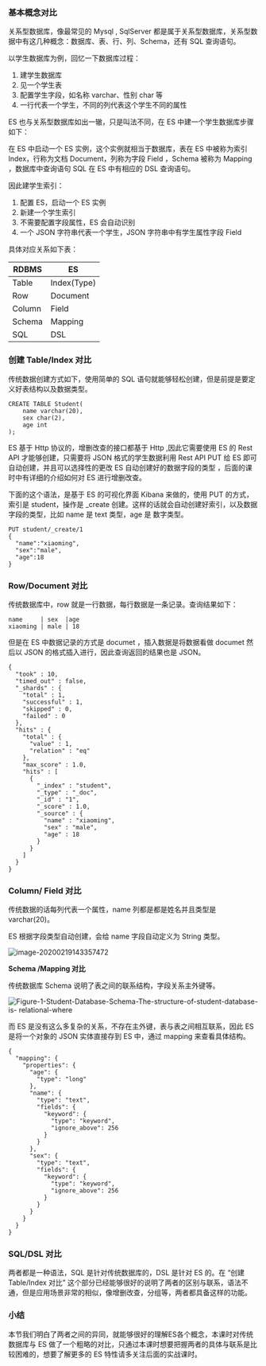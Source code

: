 ### 基本概念对比

关系型数据库，像最常见的 Mysql , SqlServer 都是属于关系型数据库，关系型数据中有这几种概念：数据库、表、行、列、Schema，还有 SQL
查询语句。

以学生数据库为例，回忆一下数据库过程：

  1. 建学生数据库
  2. 见一个学生表
  3. 配置学生字段，如名称 varchar、性别 char 等
  4. 一行代表一个学生，不同的列代表这个学生不同的属性

ES 也与关系型数据库如出一辙，只是叫法不同，在 ES 中建一个学生数据库步骤如下：

在 ES 中启动一个 ES 实例，这个实例就相当于数据库，表在 ES 中被称为索引 Index，行称为文档 Document，列称为字段 Field
，Schema 被称为 Mapping ，数据库中查询语句 SQL 在 ES 中有相应的 DSL 查询语句。

因此建学生索引：

  1. 配置 ES，启动一个 ES 实例
  2. 新建一个学生索引
  3. 不需要配置字段属性，ES 会自动识别
  4. 一个 JSON 字符串代表一个学生，JSON 字符串中有学生属性字段 Field

具体对应关系如下表：

RDBMS | ES  
---|---  
Table | Index(Type)  
Row | Document  
Column | Field  
Schema | Mapping  
SQL | DSL  
  
### 创建 Table/Index 对比

传统数据创建方式如下，使用简单的 SQL 语句就能够轻松创建，但是前提是要定义好表结构以及数据类型。

    
    
    CREATE TABLE Student(
        name varchar(20),
        sex char(2),
        age int
    );
    

ES 基于 Http 协议的，增删改查的接口都基于 Http ,因此它需要使用 ES 的 Rest API 才能够创建，只需要将 JSON
格式的学生数据利用 Rest API PUT 给 ES 即可自动创建，并且可以选择性的更改 ES 自动创建好的数据字段的类型
，后面的课时中有详细的介绍如何对 ES 进行增删改查。

下面的这个语法，是基于 ES 的可视化界面 Kibana 来做的，使用 PUT 的方式，索引是 student，操作是 _create
创建。这样的话就会自动创建好索引，以及数据字段的类型，比如 name 是 text 类型，age 是 数字类型。

    
    
    PUT student/_create/1
    {
      "name":"xiaoming",
      "sex":"male",
      "age":18
    }
    

### Row/Document 对比

传统数据库中，row 就是一行数据，每行数据是一条记录。查询结果如下：

    
    
    name     | sex  |age 
    xiaoming | male | 18
    

但是在 ES 中数据记录的方式是 documet ，插入数据是将数据看做 documet 然后以 JSON 的格式插入进行，因此查询返回的结果也是
JSON。

    
    
    {
      "took" : 10,
      "timed_out" : false,
      "_shards" : {
        "total" : 1,
        "successful" : 1,
        "skipped" : 0,
        "failed" : 0
      },
      "hits" : {
        "total" : {
          "value" : 1,
          "relation" : "eq"
        },
        "max_score" : 1.0,
        "hits" : [
          {
            "_index" : "student",
            "_type" : "_doc",
            "_id" : "1",
            "_score" : 1.0,
            "_source" : {
              "name" : "xiaoming",
              "sex" : "male",
              "age" : 18
            }
          }
        ]
      }
    }
    

### Column/ Field 对比

传统数据的话每列代表一个属性，name 列都是都是姓名并且类型是 varchar(20)。

ES 根据字段类型自动创建，会给 name 字段自动定义为 String 类型。

![image-20200219143357472](https://images.gitbook.cn/2020-04-02-025912.png)

**Schema /Mapping 对比**

传统数据库 Schema 说明了表之间的联系结构，字段关系主外键等。

![Figure-1-Student-Database-Schema-The-structure-of-student-database-is-
relational-where](https://images.gitbook.cn/2020-04-02-25913.png)

而 ES 是没有这么多复杂的关系，不存在主外键，表与表之间相互联系，因此 ES 是将一个对象的 JSON 实体直接存到 ES 中，通过 mapping
来查看具体结构。

    
    
    {
      "mapping": {
        "properties": {
          "age": {
            "type": "long"
          },
          "name": {
            "type": "text",
            "fields": {
              "keyword": {
                "type": "keyword",
                "ignore_above": 256
              }
            }
          },
          "sex": {
            "type": "text",
            "fields": {
              "keyword": {
                "type": "keyword",
                "ignore_above": 256
              }
            }
          }
        }
      }
    }
    

### SQL/DSL 对比

两者都是一种语法，SQL 是针对传统数据库的，DSL 是针对 ES 的。在 “创建 Table/Index 对比”
这个部分已经能够很好的说明了两者的区别与联系，语法不通，但是应用场景非常的相似，像增删改查，分组等，两者都具备这样的功能。

### 小结

本节我们明白了两者之间的异同，就能够很好的理解ES各个概念，本课时对传统数据库与 ES
做了一个粗略的对比，只通过本课时想要把握两者的具体与联系是比较困难的，想要了解更多的 ES 特性请多关注后面的实战课时。

